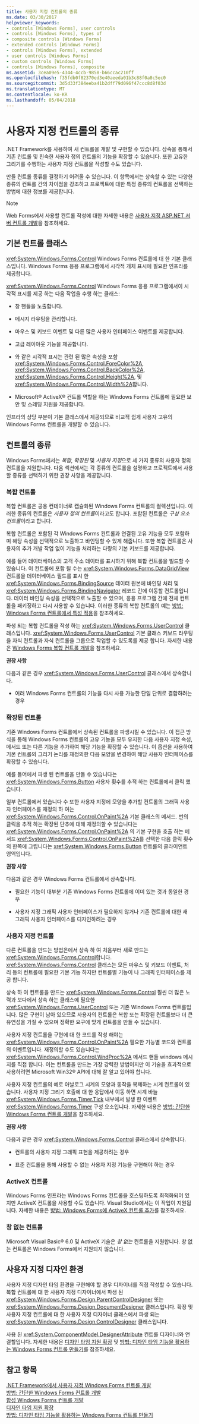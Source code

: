 ```yaml
---
title: 사용자 지정 컨트롤의 종류
ms.date: 03/30/2017
helpviewer_keywords:
- controls [Windows Forms], user controls
- controls [Windows Forms], types of
- composite controls [Windows Forms]
- extended controls [Windows Forms]
- controls [Windows Forms], extended
- user controls [Windows Forms]
- custom controls [Windows Forms]
- controls [Windows Forms], composite
ms.assetid: 3cea09e5-4344-4ccb-9858-b66ccac210ff
ms.openlocfilehash: f35fdb0f82370ed3e40aeeda01b3c88f0a8c5ec0
ms.sourcegitcommit: 3d5d33f384eeba41b2dff79d096f47ccc8d8f03d
ms.translationtype: MT
ms.contentlocale: ko-KR
ms.lasthandoff: 05/04/2018
---
```

# <a name="varieties-of-custom-controls"></a>사용자 지정 컨트롤의 종류
.NET Framework를 사용하여 새 컨트롤을 개발 및 구현할 수 있습니다. 상속을 통해서 기존 컨트롤 및 친숙한 사용자 정의 컨트롤의 기능을 확장할 수 있습니다. 또한 고유한 그리기를 수행하는 사용자 지정 컨트롤을 작성할 수도 있습니다.  
  
 만들 컨트롤 종류를 결정하기 어려울 수 있습니다. 이 항목에서는 상속할 수 있는 다양한 종류의 컨트롤 간의 차이점을 강조하고 프로젝트에 대한 특정 종류의 컨트롤을 선택하는 방법에 대한 정보를 제공합니다.  
  
> [!NOTE]
>  Web Forms에서 사용할 컨트롤 작성에 대한 자세한 내용은 [사용자 지정 ASP.NET 서버 컨트롤 개발](http://msdn.microsoft.com/library/fbe26c16-cff4-4089-b3dd-877411f0c0ef)을 참조하세요.  
  
## <a name="base-control-class"></a>기본 컨트롤 클래스  
 <xref:System.Windows.Forms.Control> Windows Forms 컨트롤에 대 한 기본 클래스입니다. Windows Forms 응용 프로그램에서 시각적 개체 표시에 필요한 인프라를 제공합니다.  
  
 <xref:System.Windows.Forms.Control> Windows Forms 응용 프로그램에서이 시각적 표시를 제공 하는 다음 작업을 수행 하는 클래스:  
  
-   창 핸들을 노출합니다.  
  
-   메시지 라우팅을 관리합니다.  
  
-   마우스 및 키보드 이벤트 및 다른 많은 사용자 인터페이스 이벤트를 제공합니다.  
  
-   고급 레이아웃 기능을 제공합니다.  
  
-   와 같은 시각적 표시는 관련 된 많은 속성을 포함 <xref:System.Windows.Forms.Control.ForeColor%2A>, <xref:System.Windows.Forms.Control.BackColor%2A>, <xref:System.Windows.Forms.Control.Height%2A>, 및 <xref:System.Windows.Forms.Control.Width%2A>합니다.  
  
-   Microsoft® ActiveX® 컨트롤 역할을 하는 Windows Forms 컨트롤에 필요한 보안 및 스레딩 지원을 제공합니다.  
  
 인프라의 상당 부분이 기본 클래스에서 제공되므로 비교적 쉽게 사용자 고유의 Windows Forms 컨트롤을 개발할 수 있습니다.  
  
## <a name="kinds-of-controls"></a>컨트롤의 종류  
 Windows Forms에서는 *복합*, *확장된* 및 *사용자 지정*으로 세 가지 종류의 사용자 정의 컨트롤을 지원합니다. 다음 섹션에서는 각 종류의 컨트롤을 설명하고 프로젝트에서 사용할 종류를 선택하기 위한 권장 사항을 제공합니다.  
  
### <a name="composite-controls"></a>복합 컨트롤  
 복합 컨트롤은 공용 컨테이너로 캡슐화된 Windows Forms 컨트롤의 컬렉션입니다. 이러한 종류의 컨트롤은 *사용자 정의 컨트롤*이라고도 합니다. 포함된 컨트롤은 *구성 요소 컨트롤*이라고 합니다.  
  
 복합 컨트롤은 포함된 각 Windows Forms 컨트롤과 연결된 고유 기능을 모두 포함하며 해당 속성을 선택적으로 노출하고 바인딩할 수 있게 해줍니다. 또한 복합 컨트롤은 사용자의 추가 개발 작업 없이 기능을 처리하는 다량의 기본 키보드를 제공합니다.  
  
 예를 들어 데이터베이스의 고객 주소 데이터를 표시하기 위해 복합 컨트롤을 빌드할 수 있습니다. 이 컨트롤에 포함 될 수는 <xref:System.Windows.Forms.DataGridView> 컨트롤을 데이터베이스 필드를 표시 한 <xref:System.Windows.Forms.BindingSource> 데이터 원본에 바인딩 처리 및 <xref:System.Windows.Forms.BindingNavigator> 레코드 간에 이동할 컨트롤입니다. 데이터 바인딩 속성을 선택적으로 노출할 수 있으며, 응용 프로그램 간에 전체 컨트롤을 패키징하고 다시 사용할 수 있습니다. 이러한 종류의 복합 컨트롤의 예는 [방법: Windows Forms 컨트롤에서 특성 적용](../../../../docs/framework/winforms/controls/how-to-apply-attributes-in-windows-forms-controls.md)을 참조하세요.  
  
 파생 되는 복합 컨트롤을 작성 하는 <xref:System.Windows.Forms.UserControl> 클래스입니다. <xref:System.Windows.Forms.UserControl> 기본 클래스 키보드 라우팅을 자식 컨트롤과 자식 컨트롤을 그룹으로 작업할 수 있도록를 제공 합니다. 자세한 내용은 [Windows Forms 복합 컨트롤 개발](../../../../docs/framework/winforms/controls/developing-a-composite-windows-forms-control.md)을 참조하세요.  
  
 **권장 사항**  
  
 다음과 같은 경우 <xref:System.Windows.Forms.UserControl> 클래스에서 상속합니다.  
  
-   여러 Windows Forms 컨트롤의 기능을 다시 사용 가능한 단일 단위로 결합하려는 경우  
  
### <a name="extended-controls"></a>확장된 컨트롤  
 기존 Windows Forms 컨트롤에서 상속된 컨트롤을 파생시킬 수 있습니다. 이 접근 방식을 통해 Windows Forms 컨트롤의 고유 기능을 모두 유지한 다음 사용자 지정 속성, 메서드 또는 다른 기능을 추가하여 해당 기능을 확장할 수 있습니다. 이 옵션을 사용하여 기본 컨트롤의 그리기 논리를 재정의한 다음 모양을 변경하여 해당 사용자 인터페이스를 확장할 수 있습니다.  
  
 예를 들어에서 파생 된 컨트롤을 만들 수 있습니다는 <xref:System.Windows.Forms.Button> 사용자 횟수를 추적 하는 컨트롤에서 클릭 했습니다.  
  
 일부 컨트롤에서 있습니다 수 또한 사용자 지정에 모양을 추가할 컨트롤의 그래픽 사용자 인터페이스를 재정의 하 여는 <xref:System.Windows.Forms.Control.OnPaint%2A> 기본 클래스의 메서드. 번의 클릭을 추적 하는 확장된 단추에 대해 재정의할 수 있습니다는 <xref:System.Windows.Forms.Control.OnPaint%2A> 의 기본 구현을 호출 하는 메서드 <xref:System.Windows.Forms.Control.OnPaint%2A>를 선택한 다음 클릭 횟수의 한쪽에 그립니다는 <xref:System.Windows.Forms.Button> 컨트롤의 클라이언트 영역입니다.  
  
 **권장 사항**  
  
 다음과 같은 경우 Windows Forms 컨트롤에서 상속합니다.  
  
-   필요한 기능이 대부분 기존 Windows Forms 컨트롤에 이미 있는 것과 동일한 경우  
  
-   사용자 지정 그래픽 사용자 인터페이스가 필요하지 않거나 기존 컨트롤에 대한 새 그래픽 사용자 인터페이스를 디자인하려는 경우  
  
### <a name="custom-controls"></a>사용자 지정 컨트롤  
 다른 컨트롤을 만드는 방법은에서 상속 하 여 처음부터 새로 만드는 <xref:System.Windows.Forms.Control>합니다. <xref:System.Windows.Forms.Control> 클래스는 모든 마우스 및 키보드 이벤트, 처리 등의 컨트롤에 필요한 기본 기능 하지만 컨트롤별 기능이 나 그래픽 인터페이스를 제공 합니다.  
  
 상속 하 여 컨트롤을 만드는 <xref:System.Windows.Forms.Control> 훨씬 더 많은 노력과 보다에서 상속 하는 클래스에 필요한 <xref:System.Windows.Forms.UserControl> 또는 기존 Windows Forms 컨트롤입니다. 많은 구현이 남아 있으므로 사용자의 컨트롤은 복합 또는 확장된 컨트롤보다 더 큰 유연성을 가질 수 있으며 정확한 요구에 맞게 컨트롤을 만들 수 있습니다.  
  
 사용자 지정 컨트롤을 구현에 대 한 코드를 작성 해야는 <xref:System.Windows.Forms.Control.OnPaint%2A> 필요한 기능별 코드와 컨트롤의 이벤트입니다. 재정의할 수도 있습니다는 <xref:System.Windows.Forms.Control.WndProc%2A> 메서드 핸들 windows 메시지를 직접 합니다. 이는 컨트롤을 만드는 가장 강력한 방법이지만 이 기술을 효과적으로 사용하려면 Microsoft Win32® API에 대해 잘 알고 있어야 합니다.  
  
 사용자 지정 컨트롤의 예로 아날로그 시계의 모양과 동작을 복제하는 시계 컨트롤이 있습니다. 사용자 지정 그리기 호출에 대 한 응답에서 이동 하면 시계 바늘 <xref:System.Windows.Forms.Timer.Tick> 내부에서 발생 한 이벤트 <xref:System.Windows.Forms.Timer> 구성 요소입니다. 자세한 내용은 [방법: 간단한 Windows Forms 컨트롤 개발](../../../../docs/framework/winforms/controls/how-to-develop-a-simple-windows-forms-control.md)을 참조하세요.  
  
 **권장 사항**  
  
 다음과 같은 경우 <xref:System.Windows.Forms.Control> 클래스에서 상속합니다.  
  
-   컨트롤의 사용자 지정 그래픽 표현을 제공하려는 경우  
  
-   표준 컨트롤을 통해 사용할 수 없는 사용자 지정 기능을 구현해야 하는 경우  
  
### <a name="activex-controls"></a>ActiveX 컨트롤  
 Windows Forms 인프라는 Windows Forms 컨트롤을 호스팅하도록 최적화되어 있지만 ActiveX 컨트롤을 사용할 수도 있습니다. Visual Studio에서는 이 작업이 지원됩니다. 자세한 내용은 [방법: Windows Forms에 ActiveX 컨트롤 추가](../../../../docs/framework/winforms/controls/how-to-add-activex-controls-to-windows-forms.md)를 참조하세요.  
  
### <a name="windowless-controls"></a>창 없는 컨트롤  
 Microsoft Visual Basic® 6.0 및 ActiveX 기술은 *창 없는* 컨트롤을 지원합니다. 창 없는 컨트롤은 Windows Forms에서 지원되지 않습니다.  
  
## <a name="custom-design-experience"></a>사용자 지정 디자인 환경  
 사용자 지정 디자인 타임 환경을 구현해야 할 경우 디자이너를 직접 작성할 수 있습니다. 복합 컨트롤에 대 한 사용자 지정 디자이너에서 파생 된 <xref:System.Windows.Forms.Design.ParentControlDesigner> 또는 <xref:System.Windows.Forms.Design.DocumentDesigner> 클래스입니다. 확장 및 사용자 지정 컨트롤에 대 한 사용자 지정 디자이너 클래스에서 파생 되는 <xref:System.Windows.Forms.Design.ControlDesigner> 클래스입니다.  
  
 사용 된 <xref:System.ComponentModel.DesignerAttribute> 컨트롤 디자이너와 연결할입니다. 자세한 내용은 [디자인 타임 지원 확장](http://msdn.microsoft.com/library/d6ac8a6a-42fd-4bc8-bf33-b212811297e2) 및 [방법: 디자인 타임 기능을 활용하는 Windows Forms 컨트롤 만들기](http://msdn.microsoft.com/library/8e0bad0e-56f3-43d2-bf63-a945c654d97c)를 참조하세요.  
  
## <a name="see-also"></a>참고 항목  
 [.NET Framework에서 사용자 지정 Windows Forms 컨트롤 개발](../../../../docs/framework/winforms/controls/developing-custom-windows-forms-controls.md)  
 [방법: 간단한 Windows Forms 컨트롤 개발](../../../../docs/framework/winforms/controls/how-to-develop-a-simple-windows-forms-control.md)  
 [합성 Windows Forms 컨트롤 개발](../../../../docs/framework/winforms/controls/developing-a-composite-windows-forms-control.md)  
 [디자인 타임 지원 확장](http://msdn.microsoft.com/library/d6ac8a6a-42fd-4bc8-bf33-b212811297e2)  
 [방법: 디자인 타임 기능을 활용하는 Windows Forms 컨트롤 만들기](http://msdn.microsoft.com/library/8e0bad0e-56f3-43d2-bf63-a945c654d97c)
